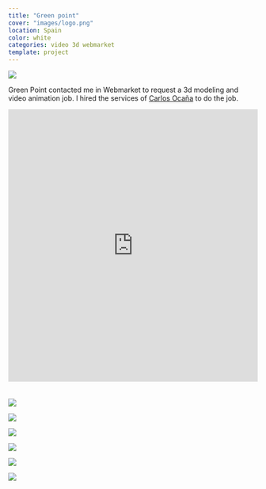 ```yaml
---
title: "Green point"
cover: "images/logo.png"
location: Spain
color: white
categories: video 3d webmarket
template: project
---
```


![](/work/green-point/images/1.png)

Green Point contacted me in Webmarket to request a 3d modeling and video animation job. I hired the services of [Carlos Ocaña](http://www.4kreation.es/) to do the job.

<iframe width="100%" height="550" style="margin-bottom: 20px" src="https://www.youtube.com/embed/YaQCAnWam-k" frameborder="0" allowfullscreen></iframe>

![](/work/green-point/images/2.jpg)

![](/work/green-point/images/3.jpg)

![](/work/green-point/images/4.jpg)

![](/work/green-point/images/5.jpg)

![](/work/green-point/images/6.jpg)

![](/work/green-point/images/7.jpg)
